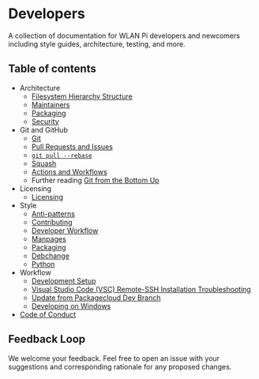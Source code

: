 # Developers

A collection of documentation for WLAN Pi developers and newcomers including style guides, architecture, testing, and more.

## Table of contents

* Architecture
  * [Filesystem Hierarchy Structure](architecture/FHS.md)
  * [Maintainers](architecture/MAINTAINERS.md)
  * [Packaging](architecture/PACKAGING.md)
  * [Security](architecture/SECURITY.md)
* Git and GitHub
  * [Git](git_and_github/git.md)
  * [Pull Requests and Issues](git_and_github/gh-pr-and-issues.md)
  * [`git pull --rebase`](git_and_github/pullrebase.md)
  * [Squash](git_and_github/squash.md)
  * [Actions and Workflows](git_and_github/workflows.md)
  * Further reading [Git from the Bottom Up](https://jwiegley.github.io/git-from-the-bottom-up/)
* Licensing
  * [Licensing](licensing/licensing.md)
* Style
  * [Anti-patterns](style/ANTIPATTERNS.md)
  * [Contributing](style/CONTRIBUTING.md)
  * [Developer Workflow](style/WORKFLOW.md)
  * [Manpages](style/MANPAGES.MD)
  * [Packaging](style/PACKAGING.md)
  * [Debchange](style/DCH.md)
  * [Python](style/PYTHON.md)
* Workflow
  * [Development Setup](workflow/development-setup.md)
  * [Visual Studio Code (VSC) Remote-SSH Installation Troubleshooting](workflow/VSC_64bit_kernel_and_32bit_userland.md)
  * [Update from Packagecloud Dev Branch](workflow/update-from-dev.md)
  * [Developing on Windows](workflow/dev-on-windows.md)
* [Code of Conduct](CODE_OF_CONDUCT.md)

## Feedback Loop

We welcome your feedback. Feel free to open an issue with your suggestions and corresponding rationale for any proposed changes.

